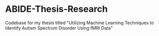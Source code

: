 # ABIDE-Thesis-Research
Codebase for my thesis titled "Utilizing Machine Learning Techniques to Identify Autism Spectrum Disorder Using fMRI Data"
